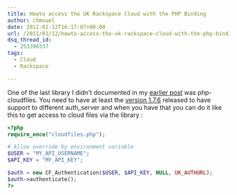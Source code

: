 ```yaml
---
title: Howto access the UK Rackspace Cloud with the PHP Binding
author: chmouel
date: 2011-01-12T16:17:07+00:00
url: /2011/01/12/howto-access-the-uk-rackspace-cloud-with-the-php-binding/
dsq_thread_id:
  - 253390337
tags:
  - Cloud
  - Rackspace

---
```

One of the last library I didn't documented in my [earlier post][1] was php-cloudfiles. You need to have at least the [version 1.7.6][2] released to have support to different auth_server and when you have that you can do it like this to get access to cloud files via the library :

```php
<?php
require_once("cloudfiles.php");

# Allow override by environment variable
$USER = "MY_API_USERNAME";
$API_KEY = "MY_API_KEY";

$auth = new CF_Authentication($USER, $API_KEY, NULL, UK_AUTHURL);
$auth->authenticate();
?>
```

 [1]: https://blog.chmouel.com/2011/01/04/how-to-use-the-rackspace-cloud-uk-api/
 [2]: https://github.com/rackspace/php-cloudfiles/archives/1.7.6
